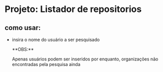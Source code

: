 # Projeto: Listador de repositorios

## como usar:
<ul>
    <li>
        <p> insira o nome do usuário a ser pesquisado </p>
        <p> **OBS:** </p>
        <p>Apenas usuários podem ser inseridos por enquanto, organizações não encontradas pela pesquisa ainda </p>
    </li>
</ul>